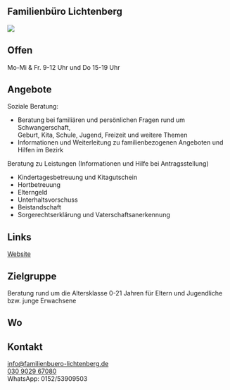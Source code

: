 ## Familienbüro Lichtenberg
<div class="mediacontainer">
  <img id="topmedia" src="images/Familienbuero1.png" />
</div>

## Offen
Mo-Mi & Fr. 9-12 Uhr und Do 15-19 Uhr

## Angebote
Soziale Beratung:<br>
-	Beratung bei familiären und persönlichen Fragen rund um Schwangerschaft,<br>
Geburt, Kita, Schule, Jugend, Freizeit und weitere Themen<br>
-	Informationen und Weiterleitung zu familienbezogenen Angeboten und Hilfen im Bezirk<br>

Beratung zu Leistungen (Informationen und Hilfe bei Antragsstellung)<br>
-	Kindertagesbetreuung und Kitagutschein<br>
-	Hortbetreuung<br>
-	Elterngeld<br>
-	Unterhaltsvorschuss<br>
-	Beistandschaft<br>
-	Sorgerechtserklärung und Vaterschaftsanerkennung<br>

## Links
<a target="_blank" href="https://www.familienbuero-lichtenberg.de">Website</a>

## Zielgruppe
Beratung rund um die Altersklasse 0-21 Jahren für Eltern und Jugendliche bzw. junge Erwachsene

## Wo
<div id="gmap"></div>
<script>window.onload = showMap('Große-Leege-Str. 103, 13055 Berlin', 0, 'gmap_mini')</script>

## Kontakt
[info@familienbuero-lichtenberg.de](mailto:info@familienbuero-lichtenberg.de)<br>
<a href="tel:+4930902967080">030 9029 67080 </a><br>
WhatsApp: 0152/53909503
